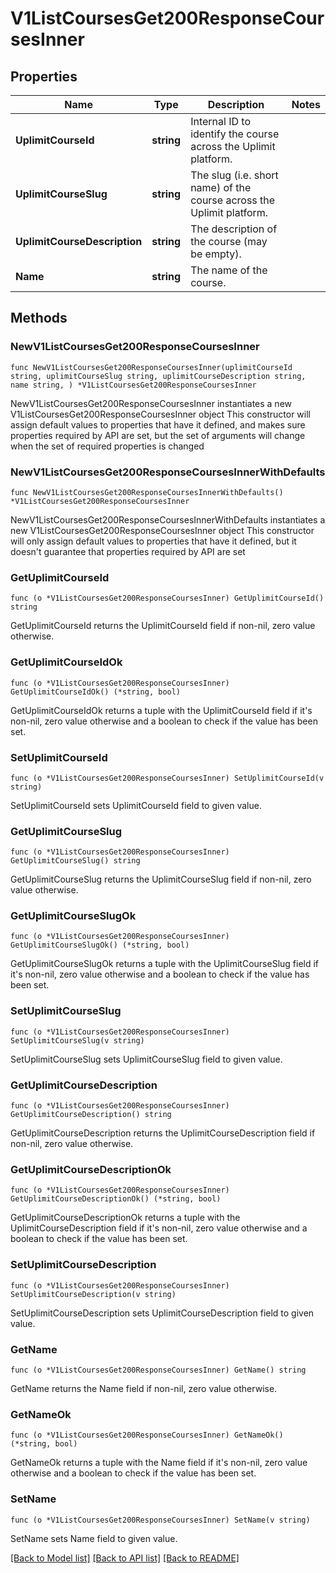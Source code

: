 # V1ListCoursesGet200ResponseCoursesInner

## Properties

Name | Type | Description | Notes
------------ | ------------- | ------------- | -------------
**UplimitCourseId** | **string** | Internal ID to identify the course across the Uplimit platform. | 
**UplimitCourseSlug** | **string** | The slug (i.e. short name) of the course across the Uplimit platform. | 
**UplimitCourseDescription** | **string** | The description of the course (may be empty). | 
**Name** | **string** | The name of the course. | 

## Methods

### NewV1ListCoursesGet200ResponseCoursesInner

`func NewV1ListCoursesGet200ResponseCoursesInner(uplimitCourseId string, uplimitCourseSlug string, uplimitCourseDescription string, name string, ) *V1ListCoursesGet200ResponseCoursesInner`

NewV1ListCoursesGet200ResponseCoursesInner instantiates a new V1ListCoursesGet200ResponseCoursesInner object
This constructor will assign default values to properties that have it defined,
and makes sure properties required by API are set, but the set of arguments
will change when the set of required properties is changed

### NewV1ListCoursesGet200ResponseCoursesInnerWithDefaults

`func NewV1ListCoursesGet200ResponseCoursesInnerWithDefaults() *V1ListCoursesGet200ResponseCoursesInner`

NewV1ListCoursesGet200ResponseCoursesInnerWithDefaults instantiates a new V1ListCoursesGet200ResponseCoursesInner object
This constructor will only assign default values to properties that have it defined,
but it doesn't guarantee that properties required by API are set

### GetUplimitCourseId

`func (o *V1ListCoursesGet200ResponseCoursesInner) GetUplimitCourseId() string`

GetUplimitCourseId returns the UplimitCourseId field if non-nil, zero value otherwise.

### GetUplimitCourseIdOk

`func (o *V1ListCoursesGet200ResponseCoursesInner) GetUplimitCourseIdOk() (*string, bool)`

GetUplimitCourseIdOk returns a tuple with the UplimitCourseId field if it's non-nil, zero value otherwise
and a boolean to check if the value has been set.

### SetUplimitCourseId

`func (o *V1ListCoursesGet200ResponseCoursesInner) SetUplimitCourseId(v string)`

SetUplimitCourseId sets UplimitCourseId field to given value.


### GetUplimitCourseSlug

`func (o *V1ListCoursesGet200ResponseCoursesInner) GetUplimitCourseSlug() string`

GetUplimitCourseSlug returns the UplimitCourseSlug field if non-nil, zero value otherwise.

### GetUplimitCourseSlugOk

`func (o *V1ListCoursesGet200ResponseCoursesInner) GetUplimitCourseSlugOk() (*string, bool)`

GetUplimitCourseSlugOk returns a tuple with the UplimitCourseSlug field if it's non-nil, zero value otherwise
and a boolean to check if the value has been set.

### SetUplimitCourseSlug

`func (o *V1ListCoursesGet200ResponseCoursesInner) SetUplimitCourseSlug(v string)`

SetUplimitCourseSlug sets UplimitCourseSlug field to given value.


### GetUplimitCourseDescription

`func (o *V1ListCoursesGet200ResponseCoursesInner) GetUplimitCourseDescription() string`

GetUplimitCourseDescription returns the UplimitCourseDescription field if non-nil, zero value otherwise.

### GetUplimitCourseDescriptionOk

`func (o *V1ListCoursesGet200ResponseCoursesInner) GetUplimitCourseDescriptionOk() (*string, bool)`

GetUplimitCourseDescriptionOk returns a tuple with the UplimitCourseDescription field if it's non-nil, zero value otherwise
and a boolean to check if the value has been set.

### SetUplimitCourseDescription

`func (o *V1ListCoursesGet200ResponseCoursesInner) SetUplimitCourseDescription(v string)`

SetUplimitCourseDescription sets UplimitCourseDescription field to given value.


### GetName

`func (o *V1ListCoursesGet200ResponseCoursesInner) GetName() string`

GetName returns the Name field if non-nil, zero value otherwise.

### GetNameOk

`func (o *V1ListCoursesGet200ResponseCoursesInner) GetNameOk() (*string, bool)`

GetNameOk returns a tuple with the Name field if it's non-nil, zero value otherwise
and a boolean to check if the value has been set.

### SetName

`func (o *V1ListCoursesGet200ResponseCoursesInner) SetName(v string)`

SetName sets Name field to given value.



[[Back to Model list]](../README.md#documentation-for-models) [[Back to API list]](../README.md#documentation-for-api-endpoints) [[Back to README]](../README.md)


